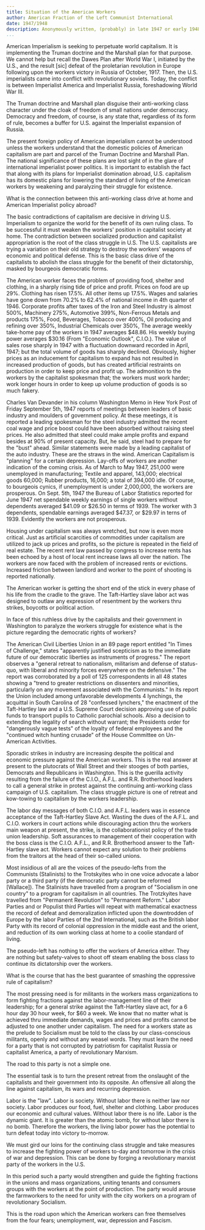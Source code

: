 ```yaml
---
title: Situation of the American Workers
author: American Fraction of the Left Communist International
date: 1947/1948
description: Anonymously written, (probably) in late 1947 or early 1948, for the first issue of International Bulletin. Only a few formatting corrections have been made to this red texts version. From a scanned PDF of the same, available at <https://archive.org/details/InternationalBulletinNo1>.
...
```


American Imperialism is seeking to perpetuate world capitalism. It is implementing the Truman doctrine and the Marshall plan for that purpose. We cannot help but recall the Dawes Plan after World War I, initiated by the U.S., and the result [sic] defeat of the proletarian revolution in Europe following upon the workers victory in Russia of October, 1917. Then, the U.S. imperialists came into conflict with revolutionary soviets. Today, the conflict is between Imperialist America and Imperialist Russia, foreshadowing World War III.

The Truman doctrine and Marshall plan disguise their anti-working class character under the cloak of freedom of small nations under democracy. Democracy and freedom, of course, is any state that, regardless of its form of rule, becomes a buffer for U.S. against the Imperialist expansion of Russia.

The present foreign policy of American imperialism cannot be understood unless the workers understand that the domestic policies of American capitalism are part and parcel of the Truman Doctrine and Marshall Plan. The national significance of these plans are lost sight of in the glare of international imperialist power politics. It is important to establish the fact that along with its plans for Imperialist domination abroad, U.S. capitalism has its domestic plans for lowering the standard of living of the American workers by weakening and paralyzing their struggle for existence.

What is the connection between this anti-working class drive at home and American Imperialist policy abroad?

The basic contradictions of capitalism are decisive in driving U.S. Imperialism to organize the world for the benefit of its own ruling class. To be successful it must weaken the workers' position in capitalist society at home. The contradiction between socialized production and capitalist appropriation is the root of the class struggle in U.S. The U.S. capitalists are trying a variation on their old strategy to destroy the workers' weapons of economic and political defense. This is the basic class drive of the capitalists to abolish the class struggle for the benefit of their dictatorship, masked by bourgeois democratic forms.

The American worker faces the problem of providing food, shelter and clothing, in a sharply rising tide of price and profit. Prices on food are up 29%. Clothing has risen 17.5%. All other items up 17.5%. Wages and salaries have gone down from 70.2% to 62.4% of national income in 4th quarter of 1946. Corporate profits after taxes of the Iron and Steel Industry is almost 500%, Machinery 275%, Automotive 399%, Non-Ferrous Metals and products 175%, Food, Beverages, Tobacco over 400%, Oil producing and refining over 350%, Industrial Chemicals over 350%, The average weekly take-home pay of the workers in 1947 averages $48.86. His weekly buying power averages $30.16 (From "Economic Outlook", C.I.O.). The value of sales rose sharply in 1947 with a fluctuation downward recorded in April, 1947; but the total volume of goods has sharply declined. Obviously, higher prices as an inducement for capitalism to expand has not resulted in increased production of goods, but has created artificial restraints on production in order to keep price and profit up. The admonition to the workers by the capitalist spokesman that; the workers must work harder; work longer hours in order to keep up volume production of goods is so much fakery.

Charles Van Devander in his column Washington Memo in Hew York Post of Friday September 5th, 1947 reports of meetings between leaders of basic industry and moulders of government policy. At these meetings, it is reported a leading spokesman for the steel industry admitted the recent coal wage and price boost could have been absorbed without raising steel prices. He also admitted that steel could make ample profits and expand besides at 90% of present capacity. But, he said, steel had to prepare for the "bust" ahead. Similar statements were made by a leading capitalist of the auto industry. These are the straws in the wind. American Capitalism is "planning" for a certain depression. Lay-offs of workers are another indication of the coming crisis. As of March to May 1947, 251,000 were unemployed in manufacturing; Textile and apparel, 143,000; electrical goods 60,000; Rubber products, 16,000; a total of 394,000 idle. Of course, to bourgeois cynics, if unemployment is under 2,000,000, the workers are prosperous. On Sept. 5th, 1947 the Bureau of Labor Statistics reported for June 1947 net spendable weekly earnings of single workers without dependents averaged $41.09 or $26.50 in terms of 1939. The worker with 3 dependents, spendable earnings averaged $47.37, or $29.97 in terns of 1939. Evidently the workers are not prosperous.

Housing under capitalism was always wretched, but now is even more critical. Just as artificial scarcities of commodities under capitalism are utilized to jack up prices and profits, so the picture is repeated in the field of real estate. The recent rent law passed by congress to increase rents has been echoed by a host of local rent increase laws all over the nation. The workers are now faced with the problem of increased rents or evictions. Increased friction between landlord and worker to the point of shooting is reported nationally.

The American worker is getting the short end of the stick in every phase of his life from the cradle to the grave. The Taft-Hartley slave labor act was designed to outlaw any expression of resentment by the workers thru strikes, boycotts or political action.

In face of this ruthless drive by the capitalists and their government in Washington to paralyze the workers struggle for existence what is the picture regarding the democratic rights of workers?

The American Civil Liberties Union in an 89 page report entitled "In Times of Challenge," states "apparently justified scepticism as to the immediate future of our democratic liberties as instruments of progress." The report observes a "general retreat to nationalism, militarism and defense of status-quo, with liberal and minority forces everywhere on the defensive." The report was corroborated by a poll of 125 correspondents in all 48 states showing a "trend to greater restrictions on dissenters and minorities, particularly on any movement associated with the Communists." In its report the Union included among unfavorable developments 4 lynchings, the acquittal in South Carolina of 28 "confessed lynchers," the enactment of the Taft-Hartley law and a U.S. Supreme Court decision approving use of public funds to transport pupils to Catholic parochial schools. Also a decision to extending the legality of search without warrant; the Presidents order for "dangerously vague tests" of the loyalty of federal employees and the "continued witch hunting crusade" of the House Committee on Un-American Activities.

Sporadic strikes in industry are increasing despite the political and economic pressure against the American workers. This is the real answer at present to the plutocrats of Wall Street and their stooges of both parties, Democrats and Republicans in Washington. This is the guerilla activity resulting from the failure of the C.I.O., A.F.L. and R.R. Brotherhood leaders to call a general strike in protest against the continuing anti-working class campaign of U.S. capitalism. The class struggle picture is one of retreat and kow-towing to capitalism by the workers leadership.

The labor day messages of both C.I.O. and A.F.L. leaders was in essence acceptance of the Taft-Hartley Slave Act. Wasting the dues of the A.F.L. and C.I.O. workers in court actions while discouraging action thru the workers main weapon at present, the strike, is the collaborationist policy of the trade union leadership. Soft assurances to management of their cooperation with the boss class is the C.I.O. A.F.L., and R.R. Brotherhood answer to the Taft-Hartley slave act. Workers cannot expect any solution to their problems from the traitors at the head of their so-called unions.

Most insidious of all are the voices of the pseudo-lefts from the Communists (Stalinists) to the Trotskyites who in one voice advocate a labor party or a third party (if the democratic party cannot be reformed [Wallace]). The Stalinists have travelled from a program of "Socialism in one country" to a program for capitalism in all countries. The Trotzkyites have travelled from "Permanent Revolution" to "Permanent Reform." Labor Parties and or Populist third Parties will repeat with mathematical exactness the record of defeat and demoralization inflicted upon the downtrodden of Europe by the labor Parties of the 2nd International, such as the British labor Party with its record of colonial oppression in the middle east and the orient, and reduction of its own working class at home to a coolie standard of living.

The pseudo-left has nothing to offer the workers of America either. They are nothing but safety-valves to shoot off steam enabling the boss class to continue its dictatorship over the workers.

What is the course that has the best guarantee of smashing the oppressive rule of capitalism?

The most pressing need is for militants in the workers mass organizations to form fighting fractions against the labor-management line of their leadership; for a general strike against the Taft-Hartley slave act, for a 6 hour day 30 hour week, for $60 a week. We know that no matter what is achieved thru immediate demands, wages and prices and profits cannot be adjusted to one another under capitalism. The need for a workers state as the prelude to Socialism must be told to the class by our class-conscious militants, openly and without any weasel words. They must learn the need for a party that is not corrupted by patriotism for capitalist Russia or capitalist America, a party of revolutionary Marxism.

The road to this party is not a simple one.

The essential task is to turn the present retreat from the onslaught of the capitalists and their government into its opposite. An offensive all along the line against capitalism, its wars and recurring depression.

Labor is the "law". Labor is society. Without labor there is neither law nor society. Labor produces our food, fuel, shelter and clothing. Labor produces our economic and cultural values. Without labor there is no life. Labor is the dynamic giant. It is greater than the atomic bomb, for without labor there is no bomb. Therefore the workers, the living labor power has the potential to turn defeat today into victory to-morrow.

We must gird our loins for the continuing class struggle and take measures to increase the fighting power of workers to-day and tomorrow in the crisis of war and depression. This can be done by forging a revolutionary marxist party of the workers in the U.S.

In this period such a party would strengthen and guide the fighting fractions in the unions and mass organizations, uniting tenants and consumers groups with the workers at the point of production. The party would arouse the farmworkers to the need for unity with the city workers on a program of revolutionary Socialism.

This is the road upon which the American workers can free themselves from the four fears; unemployment, war, depression and Fascism.

